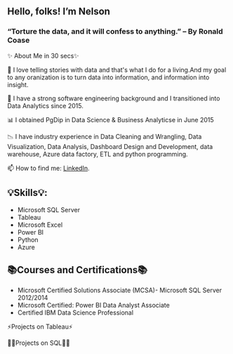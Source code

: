 ## Hello, folks! I’m Nelson
### “Torture the data, and it will confess to anything.” – By Ronald Coase

✨ About Me in 30 secs✨

👀 I love telling stories with data and that's what I do for a living.And my goal to any oranization is to turn data into information, and information into insight.

💉 I have a strong software engineering background and I transitioned into Data Analytics since 2015.

📊 I obtained PgDip in Data Science & Business Analyticse in June 2015

📉 I have industry experience in Data Cleaning and Wrangling, Data Visualization, Data Analysis, Dashboard Design and Development, data warehouse, Azure data factory, ETL and python programming.

📫 How to find me: [LinkedIn](https://www.linkedin.com/in/godwill-nelson-ukaegbu/).

 
## 💡Skills💡:
- Microsoft SQL Server
- Tableau
- Microsoft Excel
- Power BI
- Python
- Azure







 

## 📚Courses and Certifications📚

-	Microsoft Certified Solutions Associate (MCSA)- Microsoft SQL Server  2012/2014
-	Microsoft Certified: Power BI Data Analyst Associate
-	Certified IBM Data Science Professional

 

⚡Projects on Tableau⚡



 

👩‍💻Projects on SQL👩‍💻



 
